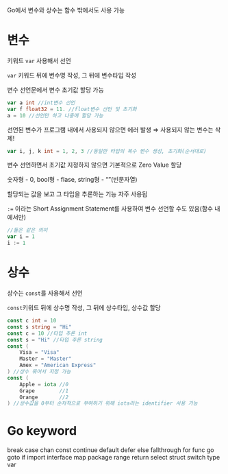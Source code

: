 Go에서 변수와 상수는 함수 밖에서도 사용 가능

# 변수

키워드 `var` 사용해서 선언

`var` 키워드 뒤에 변수명 작성, 그 뒤에 변수타입 작성

변수 선언문에서 변수 초기값 할당 가능

```go
var a int //int변수 선언
var f float32 = 11. //float변수 선언 및 초기화
a = 10 //선언만 하고 나중에 할당 가능
```

선언된 변수가 프로그램 내에서 사용되지 않으면 에러 발생 ⇒ 사용되지 않는 변수는 삭제!

```go
var i, j, k int = 1, 2, 3 //동일한 타입의 복수 변수 생성, 초기화(순서대로)
```

변수 선언하면서 초기값 지정하지 않으면 기본적으로 Zero Value 할당

숫자형 - 0, bool형 - flase, string형 - “”(빈문자열)

할당되는 값을 보고 그 타입을 추론하는 기능 자주 사용됨

`:=` 이라는 Short Assignment Statement를 사용하여 변수 선언할 수도 있음(함수 내에서만)

```go
//둘은 같은 의미
var i = 1
i := 1
```

# 상수

상수는  `const`를 사용해서 선언

`const`키워드 뒤에 상수명 작성, 그 뒤에 상수타입, 상수값 할당

```go
const c int = 10
const s string = "Hi"
const c = 10 //타입 추론 int
const s = "Hi" //타입 추론 string
const (
	Visa = "Visa"
	Master = "Master"
	Amex = "American Express"
) //상수 묶어서 지정 가능
const (
	Apple = iota //0
	Grape        //1
	Orange       //2
) //상수값을 0부터 순차적으로 부여하기 위해 iota라는 identifier 사용 가능
```

# Go keyword

break case chan const continue default defer else fallthrough for func go goto if import interface map package range return select struct switch type var

